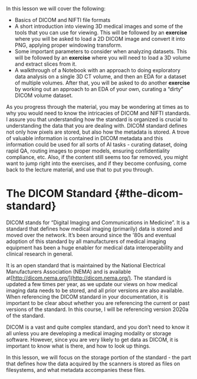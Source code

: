 In this lesson we will cover the following:

* Basics of DICOM and NIFTI file formats
* A short introduction into viewing 3D medical images and some of the tools that you can use for viewing. This will be followed by an **exercise**
  where you will be asked to load a 2D DICOM image and convert it into PNG, applying proper windowing transform.
* Some important parameters to consider when analyzing datasets. This will be followed by an **exercise**
  where you will need to load a 3D volume and extract slices from it.
* A walkthrough of a Notebook with an approach to doing exploratory data analysis on a single 3D CT volume, and then an EDA for a dataset of multiple volumes. After that, you will be asked to do another **exercise**
  by working out an approach to an EDA of your own, curating a “dirty” DICOM volume dataset.

As you progress through the material, you may be wondering at times as to why you would need to know the intricacies of DICOM and NIFTI standards. I assure you that understanding how the standard is organized is crucial to understanding the data that you are dealing with. DICOM standard defines not only how pixels are stored, but also how the metadata is stored. A trove of valuable information is contained in DICOM metadata and this information could be used for all sorts of AI tasks - curating dataset, doing rapid QA, routing images to proper models, ensuring confidentiality compliance, etc. Also, if the content still seems too far removed, you might want to jump right into the exercises, and if they become confusing, come back to the lecture material, and use that to put you through.

# The DICOM Standard {#the-dicom-standard}

DICOM stands for “Digital Imaging and Communications in Medicine”. It is a standard that defines how medical imaging \(primarily\) data is stored and moved over the network. It’s been around since the '80s and eventual adoption of this standard by all manufacturers of medical imaging equipment has been a huge enabler for medical data interoperability and clinical research in general.

It is an open standard that is maintained by the National Electrical Manufacturers Association \(NEMA\) and is available at[http://dicom.nema.org/](http://dicom.nema.org/). The standard is updated a few times per year, as we update our views on how medical imaging data needs to be stored, and all prior versions are also available. When referencing the DICOM standard in your documentation, it is important to be clear about whether you are referencing the current or past versions of the standard. In this course, I will be referencing version 2020a of the standard.

DICOM is a vast and quite complex standard, and you don’t need to know it all unless you are developing a medical imaging modality or storage software. However, since you are very likely to get data as DICOM, it is important to know what is there, and how to look up things.

In this lesson, we will focus on the storage portion of the standard - the part that defines how the data acquired by the scanners is stored as files on filesystems, and what metadata accompanies these files.

